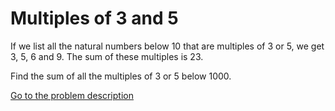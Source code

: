 Multiples of 3 and 5
====================

<p>If we list all the natural numbers below 10 that are multiples of 3 or 5, we get 3, 5, 6 and 9. The sum of these multiples is 23.</p>
<p>Find the sum of all the multiples of 3 or 5 below 1000.</p>



[Go to the problem description](https://projecteuler.net/problem=1)
